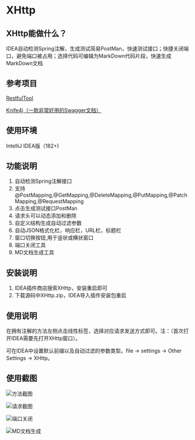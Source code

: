 # XHttp

## XHttp能做什么？
IDEA自动检测Spring注解，生成测试简易PostMan，快速测试接口；快捷关闭端口，避免端口被占用；选择代码可编辑为MarkDown代码片段，快速生成MarkDown文档

## 参考项目

[RestfulTool](https://gitee.com/zys981029/RestfulTool)

[Knife4j（一款非常好用的Swagger文档）](https://doc.xiaominfo.com/)

## 使用环境
IntelliJ IDEA版（182+)

## 功能说明

1.  自动检测Spring注解接口
2.  支持@PostMapping,@GetMapping,@DeleteMapping,@PutMapping,@PatchMapping,@RequestMapping
3.  点击生成测试接口PostMan
4.  请求头可以动态添加和删除
5.  自定义结构生成自动过滤参数
6.  自动JSON格式化栏，响应栏，URL栏，标题栏
7.  窗口切换按钮,用于竖状或横状窗口
8.  端口关闭工具
9.  MD文档生成工具

## 安装说明

1. IDEA插件商店搜索XHttp，安装重启即可
2. 下载源码中XHttp.zip，IDEA导入插件安装包重启

## 使用说明

在拥有注解的方法左侧点击线性标签，选择对应请求发送方式即可。注：（首次打开IDEA需要先打开XHttp窗口）。

可在IDEA中设置默认前缀以及自动过滤的参数类型。file -> settings -> Other Settings -> XHttp。

## 使用截图
![方法截图](https://images.gitee.com/uploads/images/2020/0810/160353_c3de3bc7_4832857.jpeg "115232_04a6b145_4832857.jpeg")

![请求截图](https://images.gitee.com/uploads/images/2020/0810/161153_6a489557_4832857.jpeg "1597047068(1).jpg")

![端口关闭](https://images.gitee.com/uploads/images/2020/0810/161216_56328488_4832857.jpeg "1597046970(1).jpg")

![MD文档生成](https://images.gitee.com/uploads/images/2020/0810/161235_9c9cc1b0_4832857.jpeg "1597047034(1).jpg")

